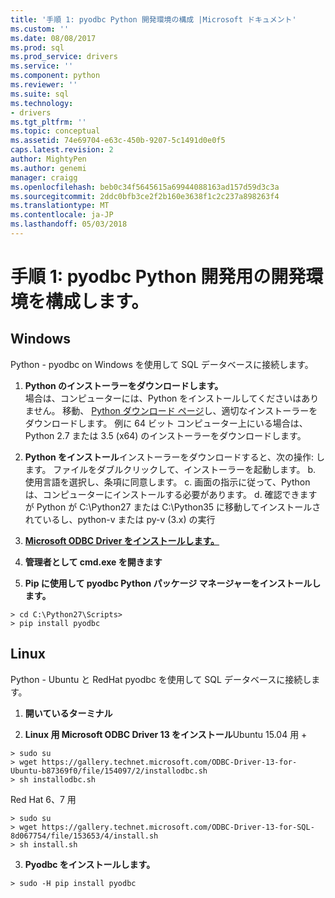 ```yaml
---
title: '手順 1: pyodbc Python 開発環境の構成 |Microsoft ドキュメント'
ms.custom: ''
ms.date: 08/08/2017
ms.prod: sql
ms.prod_service: drivers
ms.service: ''
ms.component: python
ms.reviewer: ''
ms.suite: sql
ms.technology:
- drivers
ms.tgt_pltfrm: ''
ms.topic: conceptual
ms.assetid: 74e69704-e63c-450b-9207-5c1491d0e0f5
caps.latest.revision: 2
author: MightyPen
ms.author: genemi
manager: craigg
ms.openlocfilehash: beb0c34f5645615a69944088163ad157d59d3c3a
ms.sourcegitcommit: 2ddc0bfb3ce2f2b160e3638f1c2c237a898263f4
ms.translationtype: MT
ms.contentlocale: ja-JP
ms.lasthandoff: 05/03/2018
---
```

# <a name="step-1-configure-development-environment-for-pyodbc-python-development"></a>手順 1: pyodbc Python 開発用の開発環境を構成します。

## <a name="windows"></a>Windows  
Python - pyodbc on Windows を使用して SQL データベースに接続します。
  
1. **Python のインストーラーをダウンロードします。**  
  場合は、コンピューターには、Python をインストールしてくださいはありません。 移動、 [Python ダウンロード ページ](https://www.python.org/downloads/windows/)し、適切なインストーラーをダウンロードします。 例に 64 ビット コンピューター上にいる場合は、Python 2.7 または 3.5 (x64) のインストーラーをダウンロードします。  
  
2. **Python をインストール**インストーラーをダウンロードすると、次の操作: します。 ファイルをダブルクリックして、インストーラーを起動します。 b. 使用言語を選択し、条項に同意します。 c. 画面の指示に従って、Python は、コンピューターにインストールする必要があります。 d. 確認できますが Python が C:\Python27 または C:\Python35 に移動してインストールされているし、python-v または py-v (3.x) の実行 
      
3. [**Microsoft ODBC Driver をインストールします。**](../../sql-connection-libraries.md#anchor-20-drivers-relational-access)
  
4. **管理者として cmd.exe を開きます**     

5. **Pip に使用して pyodbc Python パッケージ マネージャーをインストールします。**
```  
> cd C:\Python27\Scripts>  
> pip install pyodbc  
```  

  
## <a name="linux"></a>Linux 
Python - Ubuntu と RedHat pyodbc を使用して SQL データベースに接続します。
  
1. **開いているターミナル**  

2. **Linux 用 Microsoft ODBC Driver 13 をインストール**Ubuntu 15.04 用 + 
``` 
> sudo su  
> wget https://gallery.technet.microsoft.com/ODBC-Driver-13-for-Ubuntu-b87369f0/file/154097/2/installodbc.sh  
> sh installodbc.sh  
```   

  Red Hat 6、7 用 
``` 
> sudo su 
> wget https://gallery.technet.microsoft.com/ODBC-Driver-13-for-SQL-8d067754/file/153653/4/install.sh 
> sh install.sh 
```  
  
3.  **Pyodbc をインストールします。**  
```  
> sudo -H pip install pyodbc
```
